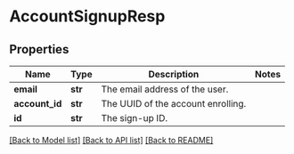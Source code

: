 # AccountSignupResp

## Properties
Name | Type | Description | Notes
------------ | ------------- | ------------- | -------------
**email** | **str** | The email address of the user. | 
**account_id** | **str** | The UUID of the account enrolling. | 
**id** | **str** | The sign-up ID. | 

[[Back to Model list]](../README.md#documentation-for-models) [[Back to API list]](../README.md#documentation-for-api-endpoints) [[Back to README]](../README.md)


